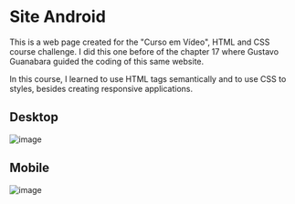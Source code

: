 # Site Android
This is a web page created for the "Curso em Vídeo", HTML and CSS course challenge. 
I did this one before of the chapter 17 where Gustavo Guanabara guided the coding of this same website.

In this course, I learned to use HTML tags semantically and to use CSS to styles, besides creating responsive applications.

## Desktop
![image](https://user-images.githubusercontent.com/103594555/186487452-c27c5f05-f6c6-4baa-884a-ee2b629cac78.png)

## Mobile
![image](https://user-images.githubusercontent.com/103594555/186488162-6bc2831d-6293-4d23-ac4c-b3a08ccb6607.png)

